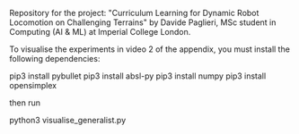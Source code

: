 Repository for the project:
"Curriculum Learning for Dynamic Robot Locomotion on Challenging Terrains" by Davide Paglieri, MSc student in Computing (AI & ML) at Imperial College London.

To visualise the experiments in video 2 of the appendix, you must install the following dependencies:

pip3 install pybullet
pip3 install absl-py
pip3 install numpy
pip3 install opensimplex

then run

python3 visualise_generalist.py
